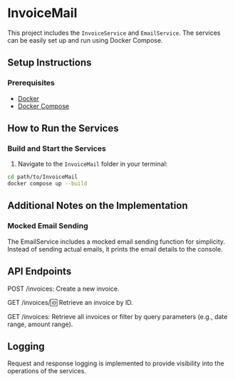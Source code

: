 # InvoiceMail

This project includes the `InvoiceService` and `EmailService`. The services can be easily set up and run using Docker Compose.

## Setup Instructions

### Prerequisites

- [Docker](https://www.docker.com/get-started)
- [Docker Compose](https://docs.docker.com/compose/install/)

## How to Run the Services

### Build and Start the Services

1. Navigate to the `InvoiceMail` folder in your terminal:

```bash
cd path/to/InvoiceMail
docker compose up --build
```

## Additional Notes on the Implementation
### Mocked Email Sending
The EmailService includes a mocked email sending function for simplicity. Instead of sending actual emails, it prints the email details to the console.

## API Endpoints
POST /invoices: Create a new invoice.

GET /invoices/:id: Retrieve an invoice by ID.

GET /invoices: Retrieve all invoices or filter by query parameters (e.g., date range, amount range).

## Logging
Request and response logging is implemented to provide visibility into the operations of the services.